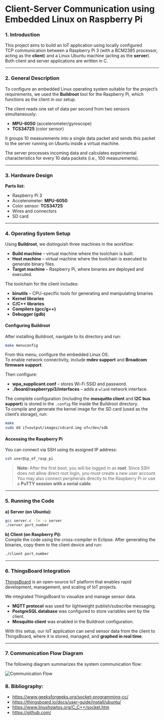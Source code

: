 # Client-Server Communication using Embedded Linux on Raspberry Pi

### 1. Introduction

This project aims to build an IoT application using locally configured  
TCP communication between a Raspberry Pi 3 (with a BCM2385 processor, acting as the **client**) and a Linux Ubuntu machine (acting as the **server**).  
Both client and server applications are written in C.

---

### 2. General Description

To configure an embedded Linux operating system suitable for the project’s requirements, we used the **Buildroot** tool for the Raspberry Pi, which functions as the client in our setup.  

The client reads one set of data per second from two sensors simultaneously:  
- **MPU-6050** (accelerometer/gyroscope)  
- **TCS34725** (color sensor)  

It groups 10 measurements into a single data packet and sends this packet to the server running on Ubuntu inside a virtual machine.  

The server processes incoming data and calculates experimental characteristics for every 10 data packets (i.e., 100 measurements).

---

### 3. Hardware Design

**Parts list:**
- Raspberry Pi 3  
- Accelerometer: **MPU-6050**  
- Color sensor: **TCS34725**  
- Wires and connectors  
- SD card  

---

### 4. Operating System Setup

Using **Buildroot**, we distinguish three machines in the workflow:  
- **Build machine** – virtual machine where the toolchain is built.  
- **Host machine** – virtual machine where the toolchain is executed to generate binary files.  
- **Target machine** – Raspberry Pi, where binaries are deployed and executed.  

The toolchain for the client includes:  
- **binutils** – CPU-specific tools for generating and manipulating binaries  
- **Kernel libraries**  
- **C/C++ libraries**  
- **Compilers (gcc/g++)**  
- **Debugger (gdb)**  

#### Configuring Buildroot
After installing Buildroot, navigate to its directory and run:
```bash
make menuconfig
```

From this menu, configure the embedded Linux OS.  
To enable network connectivity, include **mdev support** and **Broadcom firmware support**.  

Then configure:  
- **wpa_supplicant.conf** – stores Wi-Fi SSID and password.  
- **./board/raspberrypi3/interfaces** – adds a `wlan0` network interface.  

The complete configuration (including the **mosquitto client** and **I2C bus support**) is stored in the `.config` file inside the Buildroot directory.  
To compile and generate the kernel image for the SD card (used as the client’s storage), run:  
```bash
make
sudo dd if=output/images/sdcard.img of=/dev/sdb
```

#### Accessing the Raspberry Pi
You can connect via SSH using its assigned IP address:
```bash
ssh user@ip_of_rasp_pi
```

> **Note:** After the first boot, you will be logged in as **root**. Since SSH does not allow direct root login, you must create a new user account.  
> You may also connect peripherals directly to the Raspberry Pi or use a **PuTTY session with a serial cable**.

---

### 5. Running the Code

**a) Server (on Ubuntu):**
```bash
gcc server.c -lm -o server 
./server port_number
```

**b) Client (on Raspberry Pi):**  
Compile the code using the cross-compiler in Eclipse. After generating the binaries, copy them to the client device and run:
```bash
./client port_number
```

---

### 6. ThingsBoard Integration

[ThingsBoard](https://thingsboard.io/docs/user-guide/install/ubuntu/) is an open-source IoT platform that enables rapid development, management, and scaling of IoT projects.  

We integrated ThingsBoard to visualize and manage sensor data.  

- **MQTT protocol** was used for lightweight publish/subscribe messaging.  
- **PostgreSQL database** was configured to store variables sent by the client.  
- **Mosquitto client** was enabled in the Buildroot configuration.  

With this setup, our IoT application can send sensor data from the client to ThingsBoard, where it is stored, managed, and **graphed in real time**.

---

### 7. Communication Flow Diagram

The following diagram summarizes the system communication flow:

![Communication Flow](communication_flow.png)


### 8. Bibliography:
- https://www.geeksforgeeks.org/socket-programming-cc/
- https://thingsboard.io/docs/user-guide/install/ubuntu/
- https://www.linuxhowtos.org/C_C++/socket.htm
- https://github.com/
